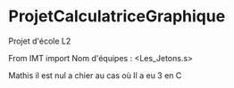 # ProjetCalculatriceGraphique
Projet d'école L2 

From IMT import Nom d'équipes : <Les_Jetons.s>


Mathis il est nul a chier au cas où
Il a eu 3 en C
